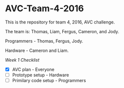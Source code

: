 # AVC-Team-4-2016

This is the repository for team 4, 2016, AVC challenge.

The team is: Thomas, Liam, Fergus, Cameron, and Jody.

Programmers - Thomas, Fergus, Jody.

Hardware - Cameron and Liam.

*Week 1 Checklist*
- [x] AVC plan - Everyone
- [ ] Prototype setup - Hardware
- [ ] Primilary code setup - Programmers
